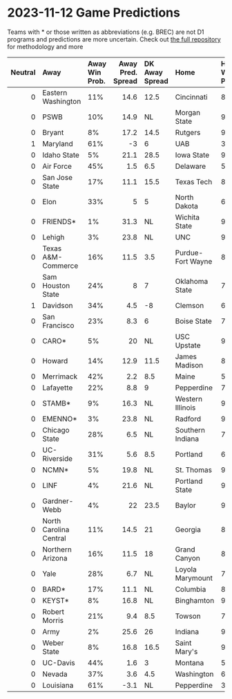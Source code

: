 # 2023-11-12 Game Predictions
Teams with * or those written as abbreviations (e.g. BREC) are not D1 programs and predictions are more uncertain. Check out [the full repository](https://github.com/grdavis/college-basketball-elo) for methodology and more

|   Neutral | Away                   | Away Win Prob.   |   Away Pred. Spread | DK Away Spread   | Home              | Home Win Prob.   |   Home Pred. Spread |
|----------:|:-----------------------|:-----------------|--------------------:|:-----------------|:------------------|:-----------------|--------------------:|
|         0 | Eastern Washington     | 11%              |                14.6 | 12.5             | Cincinnati        | 89%              |               -14.6 |
|         0 | PSWB                   | 10%              |                14.9 | NL               | Morgan State      | 90%              |               -14.9 |
|         0 | Bryant                 | 8%               |                17.2 | 14.5             | Rutgers           | 92%              |               -17.2 |
|         1 | Maryland               | 61%              |                -3   | 6                | UAB               | 39%              |                 3   |
|         0 | Idaho State            | 5%               |                21.1 | 28.5             | Iowa State        | 95%              |               -21.1 |
|         0 | Air Force              | 45%              |                 1.5 | 6.5              | Delaware          | 55%              |                -1.5 |
|         0 | San Jose State         | 17%              |                11.1 | 15.5             | Texas Tech        | 83%              |               -11.1 |
|         0 | Elon                   | 33%              |                 5   | 5                | North Dakota      | 67%              |                -5   |
|         0 | FRIENDS*               | 1%               |                31.3 | NL               | Wichita State     | 99%              |               -31.3 |
|         0 | Lehigh                 | 3%               |                23.8 | NL               | UNC               | 97%              |               -23.8 |
|         0 | Texas A&M-Commerce     | 16%              |                11.5 | 3.5              | Purdue-Fort Wayne | 84%              |               -11.5 |
|         0 | Sam Houston State      | 24%              |                 8   | 7                | Oklahoma State    | 76%              |                -8   |
|         1 | Davidson               | 34%              |                 4.5 | -8               | Clemson           | 66%              |                -4.5 |
|         0 | San Francisco          | 23%              |                 8.3 | 6                | Boise State       | 77%              |                -8.3 |
|         0 | CARO*                  | 5%               |                20   | NL               | USC Upstate       | 95%              |               -20   |
|         0 | Howard                 | 14%              |                12.9 | 11.5             | James Madison     | 86%              |               -12.9 |
|         0 | Merrimack              | 42%              |                 2.2 | 8.5              | Maine             | 58%              |                -2.2 |
|         0 | Lafayette              | 22%              |                 8.8 | 9                | Pepperdine        | 78%              |                -8.8 |
|         0 | STAMB*                 | 9%               |                16.3 | NL               | Western Illinois  | 91%              |               -16.3 |
|         0 | EMENNO*                | 3%               |                23.8 | NL               | Radford           | 97%              |               -23.8 |
|         0 | Chicago State          | 28%              |                 6.5 | NL               | Southern Indiana  | 72%              |                -6.5 |
|         0 | UC-Riverside           | 31%              |                 5.6 | 8.5              | Portland          | 69%              |                -5.6 |
|         0 | NCMN*                  | 5%               |                19.8 | NL               | St. Thomas        | 95%              |               -19.8 |
|         0 | LINF                   | 4%               |                21.6 | NL               | Portland State    | 96%              |               -21.6 |
|         0 | Gardner-Webb           | 4%               |                22   | 23.5             | Baylor            | 96%              |               -22   |
|         0 | North Carolina Central | 11%              |                14.5 | 21               | Georgia           | 89%              |               -14.5 |
|         0 | Northern Arizona       | 16%              |                11.5 | 18               | Grand Canyon      | 84%              |               -11.5 |
|         0 | Yale                   | 28%              |                 6.7 | NL               | Loyola Marymount  | 72%              |                -6.7 |
|         0 | BARD*                  | 17%              |                11.1 | NL               | Columbia          | 83%              |               -11.1 |
|         0 | KEYST*                 | 8%               |                16.8 | NL               | Binghamton        | 92%              |               -16.8 |
|         0 | Robert Morris          | 21%              |                 9.4 | 8.5              | Towson            | 79%              |                -9.4 |
|         0 | Army                   | 2%               |                25.6 | 26               | Indiana           | 98%              |               -25.6 |
|         0 | Weber State            | 8%               |                16.8 | 16.5             | Saint Mary's      | 92%              |               -16.8 |
|         0 | UC-Davis               | 44%              |                 1.6 | 3                | Montana           | 56%              |                -1.6 |
|         0 | Nevada                 | 37%              |                 3.6 | 4.5              | Washington        | 63%              |                -3.6 |
|         0 | Louisiana              | 61%              |                -3.1 | NL               | Pepperdine        | 39%              |                 3.1 |
